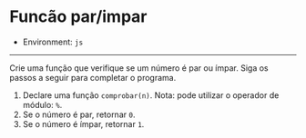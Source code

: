 # Funcão par/impar

* Environment: `js`

***

Crie uma função que verifique se um número é par ou ímpar.
Siga os passos a seguir para completar o programa.

1. Declare uma função `comprobar(n)`. Nota: pode utilizar o
operador de módulo: `%`.
2. Se o número é par, retornar `0`.
3. Se o número é ímpar, retornar `1`.
